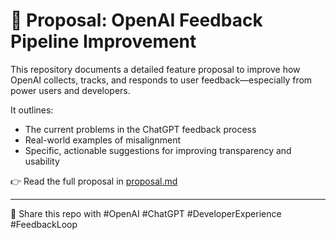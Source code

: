 # 🧠 Proposal: OpenAI Feedback Pipeline Improvement

This repository documents a detailed feature proposal to improve how OpenAI collects, tracks, and responds to user feedback—especially from power users and developers.

It outlines:
- The current problems in the ChatGPT feedback process
- Real-world examples of misalignment
- Specific, actionable suggestions for improving transparency and usability

👉 Read the full proposal in [proposal.md](proposal.md)

---
🔗 Share this repo with #OpenAI #ChatGPT #DeveloperExperience #FeedbackLoop
